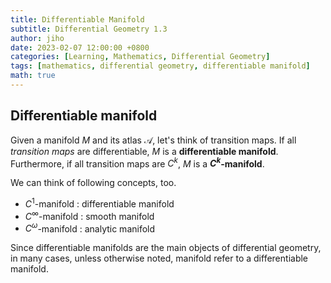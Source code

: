 ```yaml
---
title: Differentiable Manifold
subtitle: Differential Geometry 1.3
author: jiho
date: 2023-02-07 12:00:00 +0800
categories: [Learning, Mathematics, Differential Geometry]
tags: [mathematics, differential geometry, differentiable manifold]
math: true
---
```


## Differentiable manifold

Given a manifold $M$ and its atlas $\mathcal{A}$, let's think of transition maps.
If all _transition maps_ are differentiable, $M$ is a **differentiable manifold**.
Furthermore, if all transition maps are $C^k$, $M$ is a **$C^k$-manifold**.

We can think of following concepts, too.
* $C^1$-manifold : differentiable manifold
* $C^\infty$-manifold : smooth manifold
* $C^\omega$-manifold : analytic manifold

Since differentiable manifolds are the main objects of differential geometry, in many cases,
unless otherwise noted, manifold refer to a differentiable manifold.
